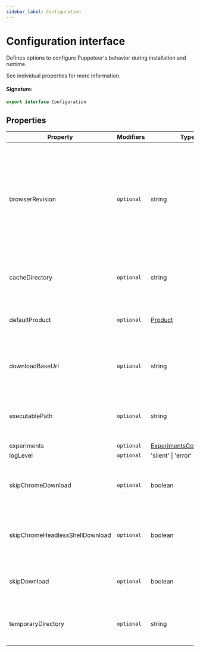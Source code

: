 ```yaml
---
sidebar_label: Configuration
---
```


# Configuration interface

Defines options to configure Puppeteer's behavior during installation and runtime.

See individual properties for more information.

#### Signature:

```typescript
export interface Configuration
```

## Properties

| Property                        | Modifiers             | Type                                                                | Description                                                                                                                                                                                                                                                                                                                                                                                                                                                                                   | Default                                                                                                                                                              |
| ------------------------------- | --------------------- | ------------------------------------------------------------------- | --------------------------------------------------------------------------------------------------------------------------------------------------------------------------------------------------------------------------------------------------------------------------------------------------------------------------------------------------------------------------------------------------------------------------------------------------------------------------------------------- | -------------------------------------------------------------------------------------------------------------------------------------------------------------------- |
| browserRevision                 | <code>optional</code> | string                                                              | <p>Specifies a certain version of the browser you'd like Puppeteer to use.</p><p>Can be overridden by <code>PUPPETEER_BROWSER_REVISION</code>.</p><p>See [puppeteer.launch](./puppeteer.puppeteernode.launch.md) on how executable path is inferred.</p><p>Use a specific browser version (e.g., 119.0.6045.105). If you use an alias such <code>stable</code> or <code>canary</code> it will only work during the installation of Puppeteer and it will fail when launching the browser.</p> | The pinned browser version supported by the current Puppeteer version.                                                                                               |
| cacheDirectory                  | <code>optional</code> | string                                                              | <p>Defines the directory to be used by Puppeteer for caching.</p><p>Can be overridden by <code>PUPPETEER_CACHE_DIR</code>.</p>                                                                                                                                                                                                                                                                                                                                                                | <code>path.join(os.homedir(), '.cache', 'puppeteer')</code>                                                                                                          |
| defaultProduct                  | <code>optional</code> | [Product](./puppeteer.product.md)                                   | <p>Specifies which browser you'd like Puppeteer to use.</p><p>Can be overridden by <code>PUPPETEER_PRODUCT</code>.</p>                                                                                                                                                                                                                                                                                                                                                                        | <code>chrome</code>                                                                                                                                                  |
| downloadBaseUrl                 | <code>optional</code> | string                                                              | <p>Specifies the URL prefix that is used to download the browser.</p><p>Can be overridden by <code>PUPPETEER_DOWNLOAD_BASE_URL</code>.</p>                                                                                                                                                                                                                                                                                                                                                    | Either https://storage.googleapis.com/chrome-for-testing-public or https://archive.mozilla.org/pub/firefox/nightly/latest-mozilla-central, depending on the product. |
| executablePath                  | <code>optional</code> | string                                                              | <p>Specifies an executable path to be used in [puppeteer.launch](./puppeteer.puppeteernode.launch.md).</p><p>Can be overridden by <code>PUPPETEER_EXECUTABLE_PATH</code>.</p>                                                                                                                                                                                                                                                                                                                 | **Auto-computed.**                                                                                                                                                   |
| experiments                     | <code>optional</code> | [ExperimentsConfiguration](./puppeteer.experimentsconfiguration.md) | Defines experimental options for Puppeteer.                                                                                                                                                                                                                                                                                                                                                                                                                                                   |                                                                                                                                                                      |
| logLevel                        | <code>optional</code> | 'silent' \| 'error' \| 'warn'                                       | Tells Puppeteer to log at the given level.                                                                                                                                                                                                                                                                                                                                                                                                                                                    | <code>warn</code>                                                                                                                                                    |
| skipChromeDownload              | <code>optional</code> | boolean                                                             | <p>Tells Puppeteer to not Chrome download during installation.</p><p>Can be overridden by <code>PUPPETEER_SKIP_CHROME_DOWNLOAD</code>.</p>                                                                                                                                                                                                                                                                                                                                                    |                                                                                                                                                                      |
| skipChromeHeadlessShellDownload | <code>optional</code> | boolean                                                             | <p>Tells Puppeteer to not chrome-headless-shell download during installation.</p><p>Can be overridden by <code>PUPPETEER_SKIP_CHROME_HEADLESSS_HELL_DOWNLOAD</code>.</p>                                                                                                                                                                                                                                                                                                                      |                                                                                                                                                                      |
| skipDownload                    | <code>optional</code> | boolean                                                             | <p>Tells Puppeteer to not download during installation.</p><p>Can be overridden by <code>PUPPETEER_SKIP_DOWNLOAD</code>.</p>                                                                                                                                                                                                                                                                                                                                                                  |                                                                                                                                                                      |
| temporaryDirectory              | <code>optional</code> | string                                                              | <p>Defines the directory to be used by Puppeteer for creating temporary files.</p><p>Can be overridden by <code>PUPPETEER_TMP_DIR</code>.</p>                                                                                                                                                                                                                                                                                                                                                 | <code>os.tmpdir()</code>                                                                                                                                             |
